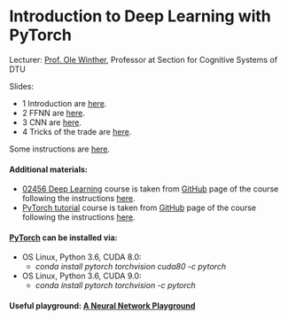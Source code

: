 # Introduction to Deep Learning with PyTorch

Lecturer: [Prof. Ole Winther](http://cogsys.imm.dtu.dk/staff/winther/), Professor at Section for Cognitive Systems of DTU

Slides:
* 1 Introduction are [here](https://github.com/kabartay/MLSS-DTU-SCS-2018/blob/master/4-Introduction_to_Deep_Learning_with_PyTorch/02901DeepLearning_1Introduction.pdf).
* 2 FFNN are [here](https://github.com/kabartay/MLSS-DTU-SCS-2018/blob/master/4-Introduction_to_Deep_Learning_with_PyTorch/02901DeepLearning_2FFNN.pdf).
* 3 CNN are [here](https://github.com/kabartay/MLSS-DTU-SCS-2018/blob/master/4-Introduction_to_Deep_Learning_with_PyTorch/02901DeepLearning_3CNN.pdf).
* 4 Tricks of the trade are [here](https://github.com/kabartay/MLSS-DTU-SCS-2018/blob/master/4-Introduction_to_Deep_Learning_with_PyTorch/02901DeepLearning_4TricksOfTheTrade.pdf).

Some instructions are [here](https://github.com/kabartay/MLSS-DTU-SCS-2018/blob/master/4-Introduction_to_Deep_Learning_with_PyTorch/owinther.pdf).

#### Additional materials:  
* [02456 Deep Learning](https://github.com/kabartay/MLSS-DTU-SCS-2018/tree/master/4-Introduction_to_Deep_Learning_with_PyTorch/02456-deep-learning) course is taken from [GitHub](https://github.com/DeepLearningDTU/02456-deep-learning) page of the course following the instructions [here](https://github.com/kabartay/MLSS-DTU-SCS-2018/blob/master/4-Introduction_to_Deep_Learning_with_PyTorch/owinther.pdf).  
* [PyTorch tutorial](https://github.com/kabartay/MLSS-DTU-SCS-2018/tree/master/4-Introduction_to_Deep_Learning_with_PyTorch/pytorch-tutorial) course is taken from [GitHub](https://github.com/munkai/pytorch-tutorial) page of the course following the instructions [here](https://github.com/kabartay/MLSS-DTU-SCS-2018/blob/master/4-Introduction_to_Deep_Learning_with_PyTorch/owinther.pdf).  

#### [PyTorch](https://pytorch.org/) can be installed via:  
* OS Linux, Python 3.6, CUDA 8.0:  
  * *conda install pytorch torchvision cuda80 -c pytorch*  
* OS Linux, Python 3.6, CUDA 9.0:  
  * *conda install pytorch torchvision -c pytorch*  

#### Useful playground: [A Neural Network Playground](https://playground.tensorflow.org)

